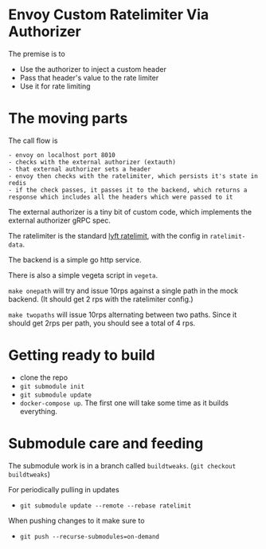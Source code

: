 # Envoy Custom Ratelimiter Via Authorizer

The premise is to

* Use the authorizer to inject a custom header
* Pass that header's value to the rate limiter
* Use it for rate limiting


# The moving parts

The call flow is

```
- envoy on localhost port 8010
- checks with the external authorizer (extauth)
- that external authorizer sets a header
- envoy then checks with the ratelimiter, which persists it's state in redis
- if the check passes, it passes it to the backend, which returns a response which includes all the headers which were passed to it
```

The external authorizer is a tiny bit of custom code, which implements the external authorizer gRPC spec.

The ratelimiter is the standard [lyft ratelimit](https://github.com/lyft/ratelimit), with the config in `ratelimit-data`.

The backend is a simple go http service.

There is also a simple vegeta script in `vegeta`. 

`make onepath` will try and issue 10rps against a single path in the mock backend. (It should get 2 rps with the ratelimiter config.)

`make twopaths` will issue 10rps alternating between two paths. Since it should get 2rps per path, you should see a total of 4 rps.

# Getting ready to build

* clone the repo
* `git submodule init`
* `git submodule update`
* `docker-compose up`. The first one will take some time as it builds everything.


# Submodule care and feeding

The submodule work is in a branch called `buildtweaks`.  (`git checkout buildtweaks`)

For periodically pulling in updates

* `git submodule update --remote --rebase ratelimit`

When pushing changes to it make sure to

* `git push --recurse-submodules=on-demand`


